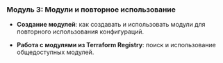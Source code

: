 ### Модуль 3: Модули и повторное использование

* **Создание модулей**: как создавать и использовать модули для повторного использования конфигураций.

* **Работа с модулями из Terraform Registry**: поиск и использование общедоступных модулей.
